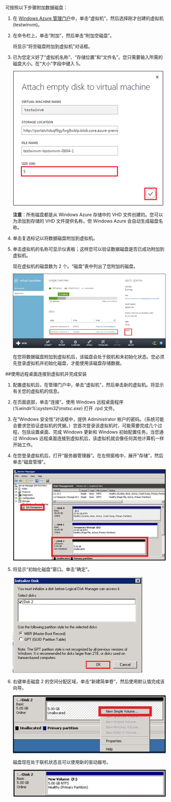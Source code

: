 ﻿
可按照以下步骤附加数据磁盘：

1. 在 [Windows Azure 管理门户][AzurePreviewPortal]中，单击“虚拟机”，然后选择刚才创建的虚拟机 (testwinvm)。

2. 在命令栏上，单击“附加”，然后单击“附加空磁盘”。
	
	将显示“将空磁盘附加到虚拟机”对话框。


3. 已为您定义好了“虚拟机名称”、“存储位置”和“文件名”。您只需要输入所需的磁盘大小。在“大小”字段中键入 5。

	![附加空磁盘][Image2]

	**注意**：所有磁盘都是从 Windows Azure 存储中的 VHD 文件创建的。您可以为添加到存储的 VHD 文件提供名称，但 Windows Azure 会自动生成磁盘名称。

4. 单击复选标记以将数据磁盘附加到虚拟机。

5. 单击虚拟机的名称可显示仪表板；这样您可以验证数据磁盘是否已成功附加到虚拟机。

	现在虚拟机的磁盘数为 2 个。“磁盘”表中列出了您附加的磁盘。

	![附加空磁盘][Image3]

	在您将数据磁盘附加到虚拟机后，该磁盘会处于脱机和未初始化状态。您必须先登录虚拟机并初始化磁盘，才能使用该磁盘存储数据。

##使用远程桌面连接到虚拟机并完成安装
1. 配置虚拟机后，在管理门户中，单击“虚拟机”，然后单击新的虚拟机。将显示有关您的虚拟机的信息。	

2. 在页面底部，单击“连接”。使用 Windows 远程桌面程序 (*%windir%\system32\mstsc.exe*) 打开 .rpd 文件。	

3. 在“Windows 安全性”对话框中，提供 Administrator 帐户的密码。（系统可能会要求您验证虚拟机的凭据。）您首次登录该虚拟机时，可能需要完成几个过程，包括设置桌面、完成 Windows 更新和 Windows 初始配置任务。当您通过 Windows 远程桌面连接到虚拟机后，该虚拟机就会像任何其他计算机一样开始工作。

4. 在您登录虚拟机后，打开“服务器管理器”。在左侧窗格中，展开“存储”，然后单击“磁盘管理”。

	![服务器管理器][Image4]

5. 将显示“初始化磁盘”窗口。单击“确定”。

	![初始化磁盘][Image5.0]

6. 右键单击磁盘 2 的空间分配区域，单击“新建简单卷”，然后使用默认值完成该向导。

	![新建简单卷][Image6]

	磁盘现在处于联机状态且可以使用新的驱动器号。

	![初始化成功][Image7]


[AzurePreviewPortal]: http://manage.windowsazure.com

[Image2]: ./media/attach-data-disk-windows-server-2008-vm-in-portal/AttachDataDiskWinVM2.png
[Image3]: ./media/attach-data-disk-windows-server-2008-vm-in-portal/AttachDataDiskWinVM3.png
[Image4]: ./media/attach-data-disk-windows-server-2008-vm-in-portal/servermanager.png
[Image5.0]: ./media/attach-data-disk-windows-server-2008-vm-in-portal/initializedisk0.png

[Image6]: ./media/attach-data-disk-windows-server-2008-vm-in-portal/initializediskvolume.png
[Image7]: ./media/attach-data-disk-windows-server-2008-vm-in-portal/initializesuccess.png


